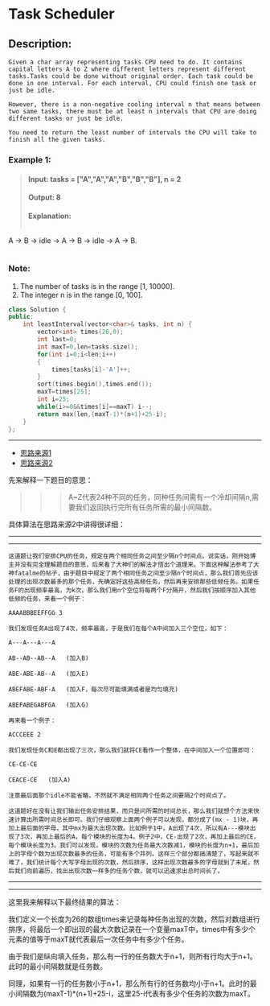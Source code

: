 # Task Scheduler
## Description:  
```
Given a char array representing tasks CPU need to do. It contains capital letters A to Z where different letters represent different tasks.Tasks could be done without original order. Each task could be done in one interval. For each interval, CPU could finish one task or just be idle.

However, there is a non-negative cooling interval n that means between two same tasks, there must be at least n intervals that CPU are doing different tasks or just be idle.

You need to return the least number of intervals the CPU will take to finish all the given tasks.
```
### Example 1:

>#### Input: tasks = ["A","A","A","B","B","B"], n = 2
>#### Output: 8
>#### Explanation:
>```
A -> B -> idle -> A -> B -> idle -> A -> B.
>```
### Note:

   1. The number of tasks is in the range [1, 10000].
   2. The integer n is in the range [0, 100].
```cpp
class Solution {
public:
    int leastInterval(vector<char>& tasks, int n) {
        vector<int> times(26,0);
        int last=0;
        int maxT=0,len=tasks.size();
        for(int i=0;i<len;i++)
        {
            times[tasks[i]-'A']++;
        }
        sort(times.begin(),times.end());
        maxT=times[25];
        int i=25;
        while(i>=0&&times[i]==maxT) i--;
        return max(len,(maxT-1)*(n+1)+25-i);
    }
};
```
*************************************
- [思路来源1](https://leetcode.com/problems/task-scheduler/discuss/104496/concise-java-solution-on-time-o26-space)
- [思路来源2](https://www.cnblogs.com/grandyang/p/7098764.html)

先来解释一下题目的意思：
>>> A~Z代表24种不同的任务，同种任务间需有一个冷却间隔n,需要我们返回执行完所有任务所需的最小间隔数。

具体算法在思路来源2中讲得很详细：
**************************************
**************************************
```
这道题让我们安排CPU的任务，规定在两个相同任务之间至少隔n个时间点。说实话，刚开始博主并没有完全理解题目的意思，后来看了大神们的解法才悟出个道理来。下面这种解法参考了大神fatalme的帖子，由于题目中规定了两个相同任务之间至少隔n个时间点，那么我们首先应该处理的出现次数最多的那个任务，先确定好这些高频任务，然后再来安排那些低频任务。如果任务F的出现频率最高，为k次，那么我们用n个空位将每两个F分隔开，然后我们按顺序加入其他低频的任务，来看一个例子：

AAAABBBEEFFGG 3

我们发现任务A出现了4次，频率最高，于是我们在每个A中间加入三个空位，如下：

A---A---A---A

AB--AB--AB--A   (加入B)

ABE-ABE-AB--A   (加入E)

ABEFABE-ABF-A   (加入F，每次尽可能填满或者是均匀填充)

ABEFABEGABFGA   (加入G)

再来看一个例子：

ACCCEEE 2

我们发现任务C和E都出现了三次，那么我们就将CE看作一个整体，在中间加入一个位置即可：

CE-CE-CE

CEACE-CE   (加入A)

注意最后面那个idle不能省略，不然就不满足相同两个任务之间要隔2个时间点了。

这道题好在没有让我们输出任务安排结果，而只是问所需的时间总长，那么我们就想个方法来快速计算出所需时间总长即可。我们仔细观察上面两个例子可以发现，都分成了(mx - 1)块，再加上最后面的字母，其中mx为最大出现次数。比如例子1中，A出现了4次，所以有A---模块出现了3次，再加上最后的A，每个模块的长度为4。例子2中，CE-出现了2次，再加上最后的CE，每个模块长度为3。我们可以发现，模块的次数为任务最大次数减1，模块的长度为n+1，最后加上的字母个数为出现次数最多的任务，可能有多个并列。这样三个部分都搞清楚了，写起来就不难了，我们统计每个大写字母出现的次数，然后排序，这样出现次数最多的字母就到了末尾，然后我们向前遍历，找出出现次数一样多的任务个数，就可以迅速求出总时间长了。
```
************************************
************************************
这里我来解释以下最终结果的算法：

我们定义一个长度为26的数组times来记录每种任务出现的次数，然后对数组进行排序，将最后一个即出现的最大次数记录在一个变量maxT中，times中有多少个元素的值等于maxT就代表最后一次任务中有多少个任务。

  由于我们是纵向填入任务，那么有一行的任务数大于n+1，则所有行均大于n+1。此时的最小间隔数就是任务数。

同理，如果有一行的任务数小于n+1，那么所有行的任务数均小于n+1。此时的最小间隔数为(maxT-1)*(n+1)+25-i，这里25-i代表有多少个任务的次数为maxT。 